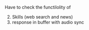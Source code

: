 Have to check the functilolity of 

2. Skills (web search and news)
3. response in buffer with audio sync 